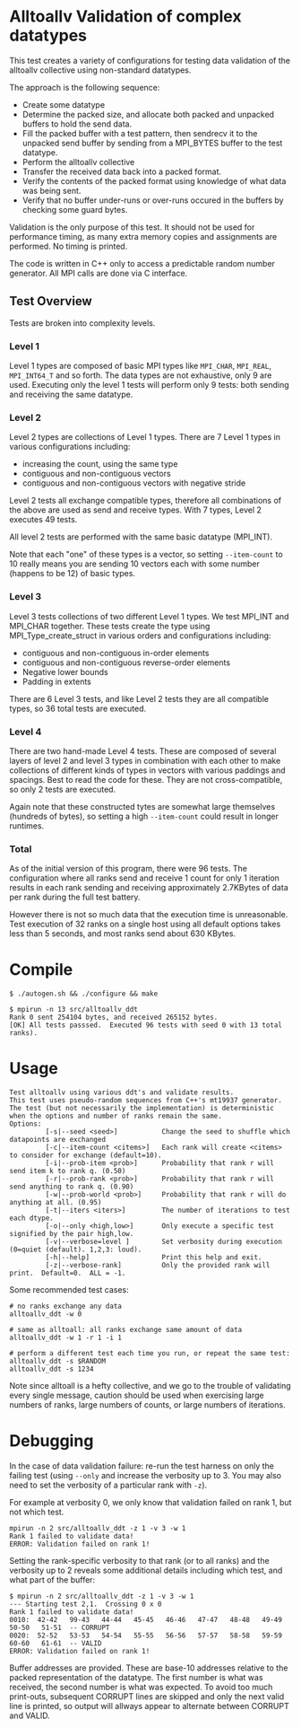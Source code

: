 # Alltoallv Validation of complex datatypes

This test creates a variety of configurations for testing data validation of
the alltoallv collective using non-standard datatypes.

The approach is the following sequence:
 - Create some datatype
 - Determine the packed size, and allocate both packed and unpacked buffers to
   hold the send data.
 - Fill the packed buffer with a test pattern, then sendrecv it to the unpacked
   send buffer by sending from a MPI_BYTES buffer to the test datatype.
 - Perform the alltoallv collective
 - Transfer the received data back into a packed format.
 - Verify the contents of the packed format using knowledge of what data was
   being sent.
 - Verify that no buffer under-runs or over-runs occured in the buffers by
   checking some guard bytes.

Validation is the only purpose of this test.  It should not be used for
performance timing, as many extra memory copies and assignments are performed.
No timing is printed.

The code is written in C++ only to access a predictable random number generator.
All MPI calls are done via C interface.

## Test Overview

Tests are broken into complexity levels.

### Level 1

Level 1 types are composed of basic MPI types like `MPI_CHAR`, `MPI_REAL`,
`MPI_INT64_T` and so forth.  The data types are not exhaustive, only 9 are used.
Executing only the level 1 tests will perform only 9 tests: both sending and
receiving the same datatype.

### Level 2

Level 2 types are collections of Level 1 types.  There are 7 Level 1 types in
various configurations including:

 - increasing the count, using the same type
 - contiguous and non-contiguous vectors
 - contiguous and non-contiguous vectors with negative stride

Level 2 tests all exchange compatible types, therefore all combinations of the
above are used as send and receive types.  With 7 types, Level 2 executes 49
tests.

All level 2 tests are performed with the same basic datatype (MPI_INT).

Note that each "one" of these types is a vector, so setting `--item-count` to 10
really means you are sending 10 vectors each with some number (happens to be 12)
of basic types.

### Level 3

Level 3 tests collections of two different Level 1 types.  We test MPI_INT and
MPI_CHAR together.  These tests create the type using MPI_Type_create_struct in
various orders and configurations including:
 - contiguous and non-contiguous in-order elements
 - contiguous and non-contiguous reverse-order elements
 - Negative lower bounds
 - Padding in extents

There are 6 Level 3 tests, and like Level 2 tests they are all compatible types,
so 36 total tests are executed.

### Level 4

There are two hand-made Level 4 tests.  These are composed of several layers of
level 2 and level 3 types in combination with each other to make collections of
different kinds of types in vectors with various paddings and spacings.  Best to
read the code for these.  They are not cross-compatible, so only 2 tests are
executed.

Again note that these constructed tytes are somewhat large themselves (hundreds
of bytes), so setting a high `--item-count` could result in longer runtimes.

### Total

As of the initial version of this program, there were 96 tests.  The
configuration where all ranks send and receive 1 count for only 1 iteration
results in each rank sending and receiving approximately 2.7KBytes of data per
rank during the full test battery.

However there is not so much data that the execution time is unreasonable.  Test
execution of 32 ranks on a single host using all default options takes less than
5 seconds, and most ranks send about 630 KBytes.

# Compile
```
$ ./autogen.sh && ./configure && make

$ mpirun -n 13 src/alltoallv_ddt
Rank 0 sent 254104 bytes, and received 265152 bytes.
[OK] All tests passsed.  Executed 96 tests with seed 0 with 13 total ranks).

```

# Usage
```
Test alltoallv using various ddt's and validate results.
This test uses pseudo-random sequences from C++'s mt19937 generator.
The test (but not necessarily the implementation) is deterministic
when the options and number of ranks remain the same.
Options:
         [-s|--seed <seed>]           Change the seed to shuffle which datapoints are exchanged
         [-c|--item-count <citems>]   Each rank will create <citems> to consider for exchange (default=10).
         [-i|--prob-item <prob>]      Probability that rank r will send item k to rank q. (0.50)
         [-r|--prob-rank <prob>]      Probability that rank r will send anything to rank q. (0.90)
         [-w|--prob-world <prob>]     Probability that rank r will do anything at all. (0.95)
         [-t|--iters <iters>]         The number of iterations to test each dtype.
         [-o|--only <high,low>]       Only execute a specific test signified by the pair high,low.
         [-v|--verbose=level ]        Set verbosity during execution (0=quiet (default). 1,2,3: loud).
         [-h|--help]                  Print this help and exit.
         [-z|--verbose-rank]          Only the provided rank will print.  Default=0.  ALL = -1.
```

Some recommended test cases:
```
# no ranks exchange any data
alltoallv_ddt -w 0

# same as alltoall: all ranks exchange same amount of data
alltoallv_ddt -w 1 -r 1 -i 1

# perform a different test each time you run, or repeat the same test:
alltoallv_ddt -s $RANDOM
alltoallv_ddt -s 1234
```

Note since alltoall is a hefty collective, and we go to the trouble of
validating every single message, caution should be used when exercising large
numbers of ranks, large numbers of counts, or large numbers of iterations.

# Debugging

In the case of data validation failure: re-run the test harness on only the
failing test (using `--only` and increase the verbosity up to 3.  You may also
need to set the verbosity of a particular rank with `-z`).

For example at verbosity 0, we only know that validation failed on rank 1, but
not which test.

```
mpirun -n 2 src/alltoallv_ddt -z 1 -v 3 -w 1
Rank 1 failed to validate data!
ERROR: Validation failed on rank 1!
```

Setting the rank-specific verbosity to that rank (or to all ranks) and the
verbosity up to 2 reveals some additional details including which test, and what
part of the buffer:

```
$ mpirun -n 2 src/alltoallv_ddt -z 1 -v 3 -w 1
--- Starting test 2,1.  Crossing 0 x 0
Rank 1 failed to validate data!
0010:  42-42   99-43   44-44   45-45   46-46   47-47   48-48   49-49   50-50   51-51  -- CORRUPT
0020:  52-52   53-53   54-54   55-55   56-56   57-57   58-58   59-59   60-60   61-61  -- VALID
ERROR: Validation failed on rank 1!
```

Buffer addresses are provided.  These are base-10 addresses relative to the
packed representation of the datatype.  The first number is what was received,
the second number is what was expected.  To avoid too much print-outs,
subsequent CORRUPT lines are skipped and only the next valid line is printed, so
output will allways appear to alternate between CORRUPT and VALID.
